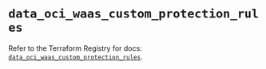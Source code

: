 # `data_oci_waas_custom_protection_rules`

Refer to the Terraform Registry for docs: [`data_oci_waas_custom_protection_rules`](https://registry.terraform.io/providers/oracle/oci/7.19.0/docs/data-sources/waas_custom_protection_rules).
